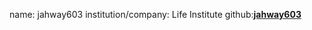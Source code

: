 name: jahway603
institution/company: Life Institute
github:[**jahway603**](https://github.com/jahway603)

